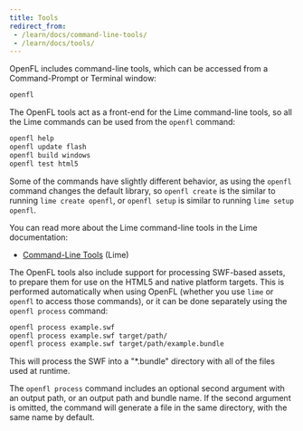 ```yaml
---
title: Tools
redirect_from:
 - /learn/docs/command-line-tools/
 - /learn/docs/tools/
---
```


OpenFL includes command-line tools, which can be accessed from a Command-Prompt or Terminal window:

```bash
openfl
```

The OpenFL tools act as a front-end for the Lime command-line tools, so all the Lime commands can be used from the `openfl` command:

```bash
openfl help
openfl update flash
openfl build windows
openfl test html5
```

Some of the commands have slightly different behavior, as using the `openfl` command changes the default library, so `openfl create` is the similar to running `lime create openfl`, or `openfl setup` is similar to running `lime setup openfl`.

You can read more about the Lime command-line tools in the Lime documentation:

 * [Command-Line Tools](/lime/docs/command-line-tools/) (Lime)

The OpenFL tools also include support for processing SWF-based assets, to prepare them for use on the HTML5 and native platform targets. This is performed automatically when using OpenFL (whether you use `lime` or `openfl` to access those commands), or it can be done separately using the `openfl process` command:

```bash
openfl process example.swf
openfl process example.swf target/path/
openfl process example.swf target/path/example.bundle
```

This will process the SWF into a "\*.bundle" directory with all of the files used at runtime.

The `openfl process` command includes an optional second argument with an output path, or an output path and bundle name. If the second argument is omitted, the command will generate a file in the same directory, with the same name by default.